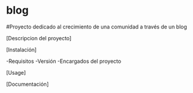 # blog
#Proyecto dedicado al crecimiento de una comunidad a través de un blog

[Descripcion del proyecto]

[Instalación]

-Requisitos
-Versión
-Encargados del proyecto

[Usage]

[Documentación]
